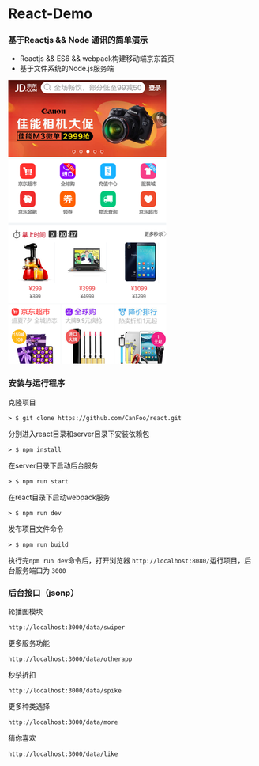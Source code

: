 # React-Demo

### 基于Reactjs && Node 通讯的简单演示

* Reactjs && ES6 && webpack构建移动端京东首页
* 基于文件系统的Node.js服务端

![Mou icon](./jd.png)

### 安装与运行程序

克隆项目

```
> $ git clone https://github.com/CanFoo/react.git
```

分别进入react目录和server目录下安装依赖包

```
> $ npm install
```

在server目录下启动后台服务

```
> $ npm run start
```

在react目录下启动webpack服务

```
> $ npm run dev
```

发布项目文件命令

```
> $ npm run build
```

执行完`npm run dev`命令后，打开浏览器 `http://localhost:8080/`运行项目，后台服务端口为 `3000`

### 后台接口（jsonp）
轮播图模块
```
http://localhost:3000/data/swiper
```

更多服务功能
```
http://localhost:3000/data/otherapp
```

秒杀折扣
```
http://localhost:3000/data/spike
```

更多种类选择
```
http://localhost:3000/data/more
```

猜你喜欢
```
http://localhost:3000/data/like
```
